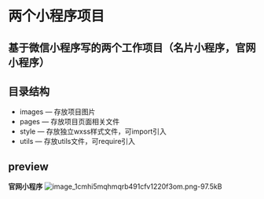 # 两个小程序项目

基于微信小程序写的两个工作项目（名片小程序，官网小程序）
---

## 目录结构
- images — 存放项目图片
- pages — 存放项目页面相关文件
- style — 存放独立wxss样式文件，可import引入
- utils — 存放utils文件，可require引入
## preview


**官网小程序**
![image_1cmhi5mqhmqrb491cfv1220f3om.png-97.5kB][1]

  [1]: http://static.zybuluo.com/wp0214/la5tqjre1g5yug9n65svn9y4/image_1cmhi5mqhmqrb491cfv1220f3om.png
